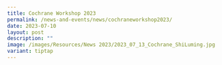 ```yaml
---
title: Cochrane Workshop 2023
permalink: /news-and-events/news/cochraneworkshop2023/
date: 2023-07-10
layout: post
description: ""
image: /images/Resources/News 2023/2023_07_13_Cochrane_ShiLuming.jpg
variant: tiptap
---
```

